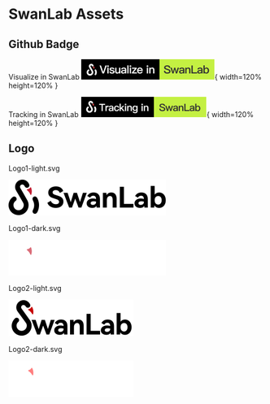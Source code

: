 # SwanLab Assets

## Github Badge

Visualize in SwanLab ![badge1](./badge1.svg){ width=120% height=120% }

Tracking in SwanLab ![badge2](./badge2.svg){ width=120% height=120% }

## Logo

Logo1-light.svg

![logo](./logo1-light.svg)

Logo1-dark.svg

![logo](./logo1-dark.svg)

Logo2-light.svg

![logo](./logo2-light.svg)

Logo2-dark.svg

![logo](./logo2-dark.svg)
